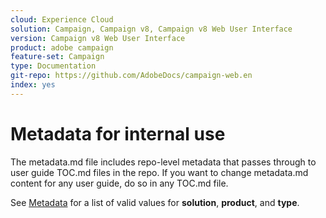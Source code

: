 ```yaml
---
cloud: Experience Cloud
solution: Campaign, Campaign v8, Campaign v8 Web User Interface
version: Campaign v8 Web User Interface
product: adobe campaign
feature-set: Campaign
type: Documentation
git-repo: https://github.com/AdobeDocs/campaign-web.en
index: yes
---
```


# Metadata for internal use

The metadata.md file includes repo-level metadata that passes through to user guide TOC.md files in the repo. If you want to change metadata.md content for any user guide, do so in any TOC.md file.

See [Metadata](https://experienceleague.adobe.com/docs/authoring-guide-exl/using/editing/user-guide-setup/metadata.html?lang=en) for a list of valid values for **solution**, **product**, and **type**.
